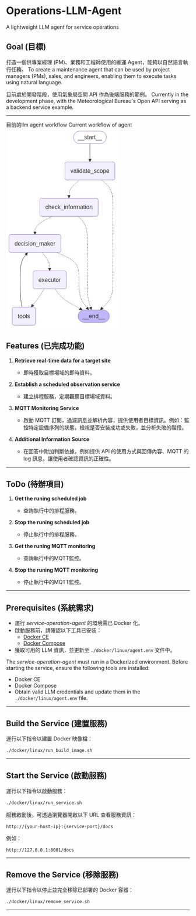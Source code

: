 # Operations-LLM-Agent
A lightweight LLM agent for service operations

## Goal (目標)
打造一個供專案經理 (PM)、業務和工程師使用的維運 Agent，能夠以自然語言執行任務。
To create a maintenance agent that can be used by project managers (PMs), sales, and engineers, enabling them to execute tasks using natural language.

目前處於開發階段，使用氣象局空開 API 作為後端服務的範例。
Currently in the development phase, with the Meteorological Bureau's Open API serving as a backend service example.


---
目前的llm agent workflow
Current workflow of agent
![Alt text](./workflow_graph.png)

## Features (已完成功能)

1. **Retrieve real-time data for a target site**
   - 即時獲取目標場域的即時資料。

2. **Establish a scheduled observation service**
   - 建立排程服務，定期觀察目標場域資料。

2. **MQTT Monitoring Service**
   - 啟動 MQTT 訂閱，過濾訊息並解析內容，提供使用者目標資訊。例如：監控特定設備序列的狀態，檢視是否安裝成功或失敗，並分析失敗的階段。

3. **Additional Information Source**
   - 在回答中附加判斷依據，例如提供 API 的使用方式與回傳內容、MQTT 的 log 訊息，讓使用者確認資訊的正確性。

---

## ToDo (待辦項目)

1. **Get the runing scheduled job**
   - 查詢執行中的排程服務。

2. **Stop the runing scheduled job**
   - 停止執行中的排程服務。

3. **Get the runing MQTT monitoring**
   - 查詢執行中的MQTT監控。

4. **Stop the runing MQTT monitoring**
   - 停止執行中的MQTT監控。

---

## Prerequisites (系統需求)

- 運行 *service-operation-agent* 的環境需已 Docker 化。
- 啟動服務前，請確認以下工具已安裝：
  - [Docker CE](https://docs.docker.com/install/)
  - [Docker Compose](https://docs.docker.com/compose/install/)
- 獲取可用的 LLM 資訊，並更新至 `./docker/linux/agent.env` 文件中。

The *service-operation-agent* must run in a Dockerized environment.
Before starting the service, ensure the following tools are installed:
- Docker CE
- Docker Compose
- Obtain valid LLM credentials and update them in the `./docker/linux/agent.env` file.

---

## Build the Service (建置服務)

運行以下指令以建置 Docker 映像檔：
```bash
./docker/linux/run_build_image.sh
```

---

## Start the Service (啟動服務)

運行以下指令以啟動服務：
```bash
./docker/linux/run_service.sh
```
服務啟動後，可透過瀏覽器開啟以下 URL 查看服務資訊：
```
http://{your-host-ip}:{service-port}/docs
```
例如：
```
http://127.0.0.1:8001/docs
```

---

## Remove the Service (移除服務)

運行以下指令以停止並完全移除已部署的 Docker 容器：
```bash
./docker/linux/remove_service.sh
```

---
